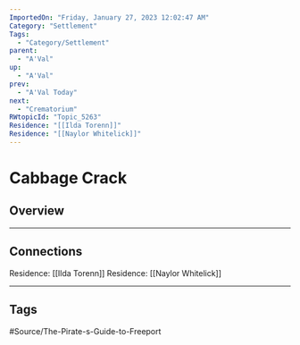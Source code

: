 ```yaml
---
ImportedOn: "Friday, January 27, 2023 12:02:47 AM"
Category: "Settlement"
Tags:
  - "Category/Settlement"
parent:
  - "A'Val"
up:
  - "A'Val"
prev:
  - "A'Val Today"
next:
  - "Crematorium"
RWtopicId: "Topic_5263"
Residence: "[[Ilda Torenn]]"
Residence: "[[Naylor Whitelick]]"
---
```

# Cabbage Crack
## Overview
---
## Connections
Residence: [[Ilda Torenn]]
Residence: [[Naylor Whitelick]]


---
## Tags
#Source/The-Pirate-s-Guide-to-Freeport

